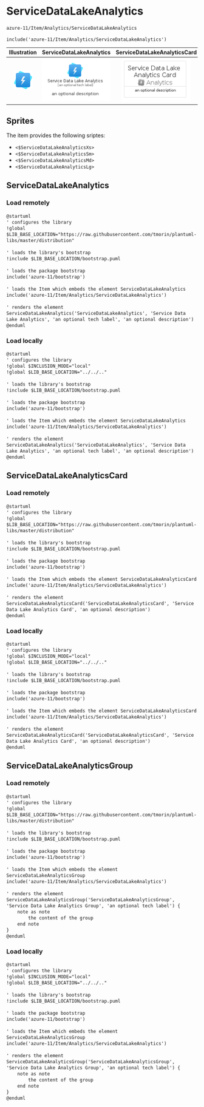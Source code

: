 # ServiceDataLakeAnalytics


```text
azure-11/Item/Analytics/ServiceDataLakeAnalytics
```

```text
include('azure-11/Item/Analytics/ServiceDataLakeAnalytics')
```



| Illustration | ServiceDataLakeAnalytics | ServiceDataLakeAnalyticsCard | ServiceDataLakeAnalyticsGroup |
| :---: | :---: | :---: | :---: |
| ![illustration for Illustration](../../../azure-11/Item/Analytics/ServiceDataLakeAnalytics.png) | ![illustration for ServiceDataLakeAnalytics](../../../azure-11/Item/Analytics/ServiceDataLakeAnalytics.Local.png) | ![illustration for ServiceDataLakeAnalyticsCard](../../../azure-11/Item/Analytics/ServiceDataLakeAnalyticsCard.Local.png) | ![illustration for ServiceDataLakeAnalyticsGroup](../../../azure-11/Item/Analytics/ServiceDataLakeAnalyticsGroup.Local.png) |



## Sprites
The item provides the following sriptes:

- `<$ServiceDataLakeAnalyticsXs>`
- `<$ServiceDataLakeAnalyticsSm>`
- `<$ServiceDataLakeAnalyticsMd>`
- `<$ServiceDataLakeAnalyticsLg>`





## ServiceDataLakeAnalytics

### Load remotely
```plantuml
@startuml
' configures the library
!global $LIB_BASE_LOCATION="https://raw.githubusercontent.com/tmorin/plantuml-libs/master/distribution"

' loads the library's bootstrap
!include $LIB_BASE_LOCATION/bootstrap.puml

' loads the package bootstrap
include('azure-11/bootstrap')

' loads the Item which embeds the element ServiceDataLakeAnalytics
include('azure-11/Item/Analytics/ServiceDataLakeAnalytics')

' renders the element
ServiceDataLakeAnalytics('ServiceDataLakeAnalytics', 'Service Data Lake Analytics', 'an optional tech label', 'an optional description')
@enduml
```

### Load locally
```plantuml
@startuml
' configures the library
!global $INCLUSION_MODE="local"
!global $LIB_BASE_LOCATION="../../.."

' loads the library's bootstrap
!include $LIB_BASE_LOCATION/bootstrap.puml

' loads the package bootstrap
include('azure-11/bootstrap')

' loads the Item which embeds the element ServiceDataLakeAnalytics
include('azure-11/Item/Analytics/ServiceDataLakeAnalytics')

' renders the element
ServiceDataLakeAnalytics('ServiceDataLakeAnalytics', 'Service Data Lake Analytics', 'an optional tech label', 'an optional description')
@enduml
```

## ServiceDataLakeAnalyticsCard

### Load remotely
```plantuml
@startuml
' configures the library
!global $LIB_BASE_LOCATION="https://raw.githubusercontent.com/tmorin/plantuml-libs/master/distribution"

' loads the library's bootstrap
!include $LIB_BASE_LOCATION/bootstrap.puml

' loads the package bootstrap
include('azure-11/bootstrap')

' loads the Item which embeds the element ServiceDataLakeAnalyticsCard
include('azure-11/Item/Analytics/ServiceDataLakeAnalytics')

' renders the element
ServiceDataLakeAnalyticsCard('ServiceDataLakeAnalyticsCard', 'Service Data Lake Analytics Card', 'an optional description')
@enduml
```

### Load locally
```plantuml
@startuml
' configures the library
!global $INCLUSION_MODE="local"
!global $LIB_BASE_LOCATION="../../.."

' loads the library's bootstrap
!include $LIB_BASE_LOCATION/bootstrap.puml

' loads the package bootstrap
include('azure-11/bootstrap')

' loads the Item which embeds the element ServiceDataLakeAnalyticsCard
include('azure-11/Item/Analytics/ServiceDataLakeAnalytics')

' renders the element
ServiceDataLakeAnalyticsCard('ServiceDataLakeAnalyticsCard', 'Service Data Lake Analytics Card', 'an optional description')
@enduml
```

## ServiceDataLakeAnalyticsGroup

### Load remotely
```plantuml
@startuml
' configures the library
!global $LIB_BASE_LOCATION="https://raw.githubusercontent.com/tmorin/plantuml-libs/master/distribution"

' loads the library's bootstrap
!include $LIB_BASE_LOCATION/bootstrap.puml

' loads the package bootstrap
include('azure-11/bootstrap')

' loads the Item which embeds the element ServiceDataLakeAnalyticsGroup
include('azure-11/Item/Analytics/ServiceDataLakeAnalytics')

' renders the element
ServiceDataLakeAnalyticsGroup('ServiceDataLakeAnalyticsGroup', 'Service Data Lake Analytics Group', 'an optional tech label') {
    note as note
        the content of the group
    end note
}
@enduml
```

### Load locally
```plantuml
@startuml
' configures the library
!global $INCLUSION_MODE="local"
!global $LIB_BASE_LOCATION="../../.."

' loads the library's bootstrap
!include $LIB_BASE_LOCATION/bootstrap.puml

' loads the package bootstrap
include('azure-11/bootstrap')

' loads the Item which embeds the element ServiceDataLakeAnalyticsGroup
include('azure-11/Item/Analytics/ServiceDataLakeAnalytics')

' renders the element
ServiceDataLakeAnalyticsGroup('ServiceDataLakeAnalyticsGroup', 'Service Data Lake Analytics Group', 'an optional tech label') {
    note as note
        the content of the group
    end note
}
@enduml
```

